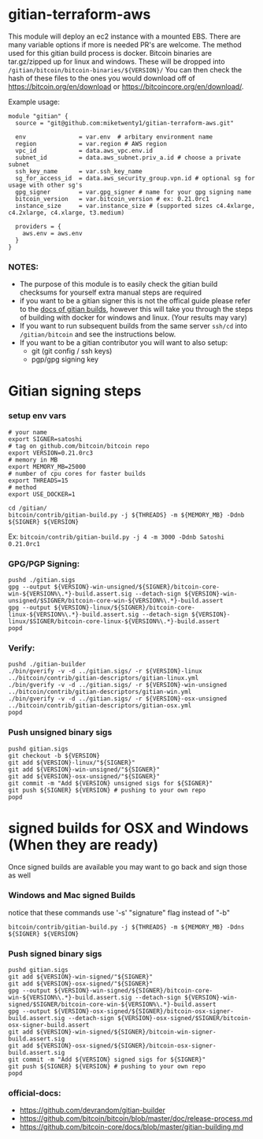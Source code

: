 # gitian-terraform-aws

This module will deploy an ec2 instance with a mounted EBS. There are many variable options if more is needed PR's are welcome.
The method used for this gitian build process is docker. Bitcoin binaries are tar.gz/zipped up for linux and windows. These will be dropped into `/gitian/bitcoin/bitcoin-binaries/${VERSION}/`
You can then check the hash of these files to the ones you would download off of https://bitcoin.org/en/download or https://bitcoincore.org/en/download/.

Example usage:
```
module "gitian" {
  source = "git@github.com:miketwenty1/gitian-terraform-aws.git"

  env               = var.env  # arbitary environment name
  region            = var.region # AWS region
  vpc_id            = data.aws_vpc.env.id 
  subnet_id         = data.aws_subnet.priv_a.id # choose a private subnet
  ssh_key_name      = var.ssh_key_name
  sg_for_access_id  = data.aws_security_group.vpn.id # optional sg for usage with other sg's
  gpg_signer        = var.gpg_signer # name for your gpg signing name
  bitcoin_version   = var.bitcoin_version # ex: 0.21.0rc1
  instance_size     = var.instance_size # (supported sizes c4.4xlarge, c4.2xlarge, c4.xlarge, t3.medium)

  providers = {
    aws.env = aws.env
  }
}
```

### NOTES:
- The purpose of this module is to easily check the gitian build checksums for yourself extra manual steps are required
- if you want to be a gitian signer this is not the offical guide please refer to the [docs of gitian builds](#official-docs), however this will take you through the steps of building with docker for windows and linux. (Your results may vary)
- If you want to run subsequent builds from the same server `ssh/cd` into `/gitian/bitcoin` and see the instructions below.
- If you want to be a gitian contributor you will want to also setup:
  - git (git config / ssh keys)
  - pgp/gpg signing key
  
# Gitian signing steps
### setup env vars
```
# your name
export SIGNER=satoshi 
# tag on github.com/bitcoin/bitcoin repo
export VERSION=0.21.0rc3 
# memory in MB
export MEMORY_MB=25000 
# number of cpu cores for faster builds
export THREADS=15 
# method
export USE_DOCKER=1

cd /gitian/
bitcoin/contrib/gitian-build.py -j ${THREADS} -m ${MEMORY_MB} -Ddnb ${SIGNER} ${VERSION}
```
Ex: `bitcoin/contrib/gitian-build.py -j 4 -m 3000 -Ddnb Satoshi 0.21.0rc1`

### GPG/PGP Signing:
```
pushd ./gitian.sigs
gpg --output ${VERSION}-win-unsigned/${SIGNER}/bitcoin-core-win-${VERSION%\.*}-build.assert.sig --detach-sign ${VERSION}-win-unsigned/$SIGNER/bitcoin-core-win-${VERSION%\.*}-build.assert
gpg --output ${VERSION}-linux/${SIGNER}/bitcoin-core-linux-${VERSION%\.*}-build.assert.sig --detach-sign ${VERSION}-linux/$SIGNER/bitcoin-core-linux-${VERSION%\.*}-build.assert
popd
```

### Verify:
```
pushd ./gitian-builder
./bin/gverify -v -d ../gitian.sigs/ -r ${VERSION}-linux ../bitcoin/contrib/gitian-descriptors/gitian-linux.yml
./bin/gverify -v -d ../gitian.sigs/ -r ${VERSION}-win-unsigned ../bitcoin/contrib/gitian-descriptors/gitian-win.yml
./bin/gverify -v -d ../gitian.sigs/ -r ${VERSION}-osx-unsigned ../bitcoin/contrib/gitian-descriptors/gitian-osx.yml
popd
```
### Push unsigned binary sigs
```
pushd gitian.sigs
git checkout -b ${VERSION}
git add ${VERSION}-linux/"${SIGNER}"
git add ${VERSION}-win-unsigned/"${SIGNER}"
git add ${VERSION}-osx-unsigned/"${SIGNER}"
git commit -m "Add ${VERSION} unsigned sigs for ${SIGNER}"
git push ${SIGNER} ${VERSION} # pushing to your own repo
popd
```
# signed builds for OSX and Windows (When they are ready)
Once signed builds are available you may want to go back and sign those as well

### Windows and Mac signed Builds
notice that these commands use '-s' "signature" flag instead of "-b"
```
bitcoin/contrib/gitian-build.py -j ${THREADS} -m ${MEMORY_MB} -Ddns ${SIGNER} ${VERSION}
```
### Push signed binary sigs
```
pushd gitian.sigs
git add ${VERSION}-win-signed/"${SIGNER}"
git add ${VERSION}-osx-signed/"${SIGNER}"
gpg --output ${VERSION}-win-signed/${SIGNER}/bitcoin-core-win-${VERSION%\.*}-build.assert.sig --detach-sign ${VERSION}-win-signed/$SIGNER/bitcoin-core-win-${VERSION%\.*}-build.assert
gpg --output ${VERSION}-osx-signed/${SIGNER}/bitcoin-osx-signer-build.assert.sig --detach-sign ${VERSION}-osx-signed/$SIGNER/bitcoin-osx-signer-build.assert
git add ${VERSION}-win-signed/${SIGNER}/bitcoin-win-signer-build.assert.sig
git add ${VERSION}-osx-signed/${SIGNER}/bitcoin-osx-signer-build.assert.sig
git commit -m "Add ${VERSION} signed sigs for ${SIGNER}"
git push ${SIGNER} ${VERSION} # pushing to your own repo
popd
```


### official-docs:
- https://github.com/devrandom/gitian-builder
- https://github.com/bitcoin/bitcoin/blob/master/doc/release-process.md
- https://github.com/bitcoin-core/docs/blob/master/gitian-building.md
